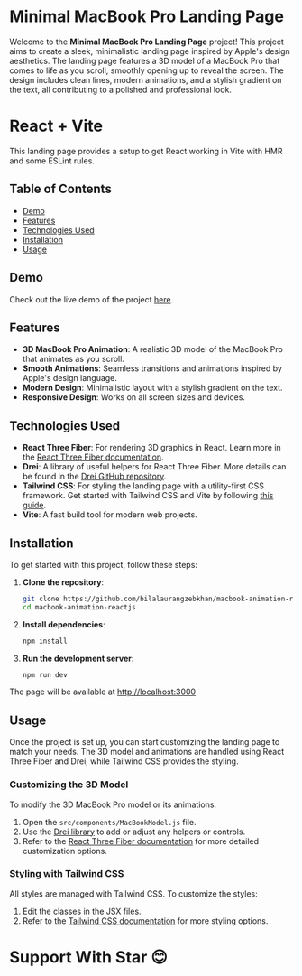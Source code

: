 # Minimal MacBook Pro Landing Page

Welcome to the **Minimal MacBook Pro Landing Page** project! This project aims to create a sleek, minimalistic landing page inspired by Apple's design aesthetics. The landing page features a 3D model of a MacBook Pro that comes to life as you scroll, smoothly opening up to reveal the screen. The design includes clean lines, modern animations, and a stylish gradient on the text, all contributing to a polished and professional look.

# React + Vite
This landing page provides a setup to get React working in Vite with HMR and some ESLint rules.

## Table of Contents

- [Demo](#demo)
- [Features](#features)
- [Technologies Used](#technologies-used)
- [Installation](#installation)
- [Usage](#usage)

## Demo

Check out the live demo of the project [here](https://minimal-macbook-pro-landing-page.netlify.app/).

## Features

- **3D MacBook Pro Animation**: A realistic 3D model of the MacBook Pro that animates as you scroll.
- **Smooth Animations**: Seamless transitions and animations inspired by Apple's design language.
- **Modern Design**: Minimalistic layout with a stylish gradient on the text.
- **Responsive Design**: Works on all screen sizes and devices.

## Technologies Used

- **React Three Fiber**: For rendering 3D graphics in React. Learn more in the [React Three Fiber documentation](https://r3f.docs.pmnd.rs/getting-started/introduction).
- **Drei**: A library of useful helpers for React Three Fiber. More details can be found in the [Drei GitHub repository](https://github.com/pmndrs/drei).
- **Tailwind CSS**: For styling the landing page with a utility-first CSS framework. Get started with Tailwind CSS and Vite by following [this guide](https://tailwindcss.com/docs/guides/vite).
- **Vite**: A fast build tool for modern web projects.

## Installation

To get started with this project, follow these steps:

1. **Clone the repository**:

   ```bash
   git clone https://github.com/bilalaurangzebkhan/macbook-animation-reactjs.git
   cd macbook-animation-reactjs

2. **Install dependencies**:

   ```bash
   npm install

3. **Run the development server**:

   ```bash
   npm run dev

The page will be available at [http://localhost:3000](http://localhost:3000)


## Usage

Once the project is set up, you can start customizing the landing page to match your needs. The 3D model and animations are handled using React Three Fiber and Drei, while Tailwind CSS provides the styling.

### Customizing the 3D Model

To modify the 3D MacBook Pro model or its animations:

1. Open the `src/components/MacBookModel.js` file.
2. Use the [Drei library](https://github.com/pmndrs/drei) to add or adjust any helpers or controls.
3. Refer to the [React Three Fiber documentation](https://r3f.docs.pmnd.rs/getting-started/introduction) for more detailed customization options.

### Styling with Tailwind CSS

All styles are managed with Tailwind CSS. To customize the styles:

1. Edit the classes in the JSX files.
2. Refer to the [Tailwind CSS documentation](https://tailwindcss.com/docs) for more styling options.

   

# Support With Star 😊

